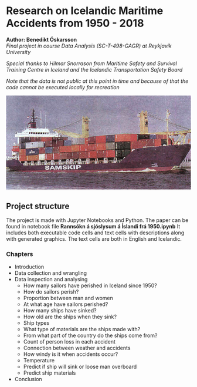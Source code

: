 # Research on Icelandic Maritime Accidents from 1950 - 2018

**Author: Benedikt Óskarsson**  
*Final project in course Data Analysis (SC-T-498-GAGR) at Reykjavík University*  
  
*Special thanks to Hilmar Snorrason from Maritime Safety and Survival Training Centre in Iceland and 
the Icelandic Transportation Safety Board*

*Note that the data is not public at this point in time and because of that the code cannot 
be executed locally for recreation*  
  
![Disarfell image](disarfell.jpg)

## Project structure

The project is made with Jupyter Notebooks and Python. The paper can be found in notebook file 
**Rannsókn á sjóslysum á Íslandi frá 1950.ipynb** It includes both executable code cells and text 
cells with descriptions along with generated graphics. The text cells are both in English and Icelandic.
  

### Chapters

* Introduction
* Data collection and wrangling
* Data inspection and analysing
  * How many sailors have perished in Iceland since 1950?
  * How do sailors perish?
  * Proportion between man and women
  * At what age have sailors perished?
  * How many ships have sinked?
  * How old are the ships when they sink?
  * Ship types
  * What type of materials are the ships made with?
  * From what part of the country do the ships come from?
  * Count of person loss in each accident
  * Connection between weather and accidents
  * How windy is it when accidents occur?
  * Temperature
  * Predict if ship will sink or loose man overboard
  * Predict ship materials
* Conclusion
